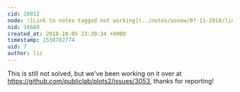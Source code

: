 ```yaml
---
cid: 20812
node: ![Link to notes tagged not working](../notes/asnow/07-11-2018/link-to-notes-tagged-not-working)
nid: 16689
created_at: 2018-10-05 23:39:34 +0000
timestamp: 1538782774
uid: 7
author: liz
---
```


This is still not solved, but we've been working on it over at https://github.com/publiclab/plots2/issues/3053, thanks for reporting!
